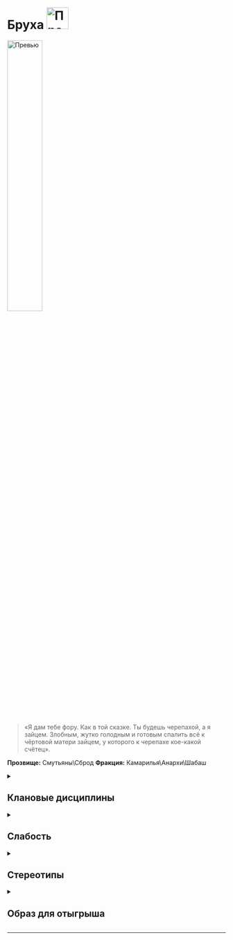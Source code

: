 
# Бруха <img src="https://cdn.discordapp.com/attachments/1374311310501875752/1429074620845396008/1024px-Brujah_symbol.png?ex=68fcb9f4&is=68fb6874&hm=671fe6aa3705a4037be8d2e460506dff0f0ee8a3e9326bd65feb05cbb5de2db3" width="50" alt="Превью">

<img src="https://media.discordapp.net/attachments/1374311310501875752/1428816471592669306/f1cbf28a253c49016d1bdaf3bec5fee8.jpg?ex=68f3e088&is=68f28f08&hm=2b383f97d127049e8a01993f81619944b0ee19fd24dc8f2d4ae83272f0c0f252&=&format=webp&width=354&height=629" width="40%" alt="Превью">

> «Я дам тебе фору. Как в той сказке. Ты будешь черепахой, а я зайцем. Злобным, жутко голодным и готовым спалить всё к чёртовой матери зайцем, у которого к черепахе 
кое-какой счётец».

**Прозвище:** Смутьяны\Сброд
**Фракция:** Камарилья\Анархи\Шабаш

<details>
  <summary> <h2> Клановые дисциплины </h2> </summary>


 <details> 
  <summary> <h3> Стремительность </h3>  </summary>

  > Наделяет Сородичей сверхъестественной скоростью.

**Использование:**
- Каждый пункт Стремительности увеличивает пул любых проверок ловкости на один d10.
- Как вариант, в начале хода персонаж может потратить пункты крови (вплоть до максимума, равного показателю Стремительности) в обмен на равное количество дополнительных действий в ход.
- Обратите внимание, что количество потраченных пунктов крови в данном случае не ограничивается пределом траты крови в ход.
- При этом каждое дополнительное действие означает, что пул проверок ловкости персонажа в этот ход получит на один дополнительный d10 меньше.

**Ограничения:**
- Все дополнительные действия должны быть физическими (т. е. Стремительность не позволяет персонажу, например, несколько раз за ход использовать Доминирование).
- Осуществить дополнительные действия персонаж сможет только после того, как все остальные участники сражения завершат свой ход.
- Очерёдность первого действия, как обычно, определяется проверкой инициативы.

**Особенности:**
- Если персонаж, не владеющий Стремительностью, совершает несколько действий за один ход, он будет вынужден разделить между ними заранее определённый пул d10 (см. стр. 265).
- Персонаж, обладающий Стремительностью, может совершать свои дополнительные действия (включая перемещение) без ограничений, присущих множественным действиям, используя отдельный, полный пул для каждого дополнительного действия.
- Тем не менее, дополнительные действия, полученные благодаря Стремительности, нельзя разделить на несколько множественных.

  </details>

   <details> 
  <summary> <h3> Мощь </h3> </summary>
     
 >  Наделяет Сородичей сверхъестественной силой. Она позволяет им совершать гигантские прыжки, поднимать огромные тяжести и сокрушать врагов ударами невероятной разрушительной силы.

**Использование:**
- Каждый пункт Мощи увеличивает пул любых проверок силы на один d10.
- При желании персонаж может потратить пункт крови, чтобы на один ход обменять любое количество пунктов Мощи на равное количество гарантированных успехов во всех проверках силы.
- В ближнем бою (т. е. в драке и фехтовании) успехи, полученные благодаря Мощи (как полученные в результате проверки силы, так и гарантированные), учитываются при подсчёте результатов проверок урона.


</details>



 <details> 
  <summary> <h3> Величие </h3>  </summary>

> Величие — это Дисциплина, которая позволяет манипулировать эмоциями. Обладающие ею вампиры способны вселять страстное рвение и бессознательный ужас как в смертных, так и в вампиров

   <details> 
  <summary> • Благоговение  </summary>

> Когда вампир активирует эту силу, окружающих внезапно охватывает желание сблизиться с ним и прислушаться к его точке зрения. Благоговение исключительно полезно в деле управления толпой: жертвы этой силы не просто прислушаются к высказанному вампиром мнению, но и с большой вероятностью примут его. Даже если в толпе найдутся упорствующие, они очень скоро обнаружат, что находятся в меньшинстве. Благоговение может превратить неуверенность и колебания толпы в поддержку ещё до того, как оппоненты успеют понять, что дело оборачивается не в их пользу.

Несмотря на интенсивность воздействия, те, кто испытывает благоговение, не теряют ни рассудка, ни чувства самосохранения. Если вампир покинет место действия или если оставаться рядом с ним станет слишком опасно, чары немедленно развеются. Впрочем, испытав благоговение, окружающие запомнят это ощущение — это облегчит задачу в следующий раз, когда вампиру придётся иметь дело с той же публикой.


**Использование:**  Персонаж тратит пункт крови и проходит проверку обаяния + исполнения (сложность 7). Количество жертв Благоговения зависит от количества полученных в результате проверки успехов (см. таблицу). Если жертв меньше, чем присутствующих, первыми поддаются те, чей показатель воли ниже. Сила действует до конца сцены или до тех пор, пока персонаж сам не захочет прекратить её действие.

```
Результат | Охват
1 успех | Одна жертва
2 успеха | Две жертвы
3 успеха | Шесть жертв
4 успеха | 20 жертв
5+ успехов | Вся публика — аудитория, толпа и т. д.
```

**Ограничение** Жертвы этой силы могут использовать пункты воли, чтобы сопротивляться воздействию Благоговения, но, пока вампир находится поблизости, им придётся тратить по одному пункту воли в каждой сцене. Как только жертва потратит столько же пунктов воли, сколько персонаж получил в результате проверки активации силы, она полностью избавляется от воздействия Благоговения и становится невосприимчивой к этой силе до окончания ночи.

**Проверка** обаяния + исполнения

**Сложность** 7

  </details>

  <details> 
  <summary> •• Устрашающий взор  </summary>

> Конечно, все Сородичи могут пугать окружающих, демонстрируя свою вампирскую природу: выпуская когти, скаля клыки, бросая зловещие взгляды и хищно шипя, но эта сила позволяет усилить эффект, вызвав у жертвы приступ безумного ужаса, обратив её в паническое бегство или ввергнув в ступор. Устрашающий взор никого не оставит равнодушным.

**Использование:** Правила: персонаж проходит проверку обаяния + запугивания (со сложностью, равной смекалке + смелости жертвы). В случае успеха запугивание срабатывает, а в случае неудачи жертве становится не по себе, но не настолько, чтобы это возымело какой‑нибудь особый эффект.
Если успехов будет больше двух, жертва бежит, охваченная ужасом; если бежать некуда, жертва начнёт ломиться в двери, царапать стены и рыть землю, лишь бы не встречаться взглядом с тем, кто её так напугал.
Кроме того, каждый успех до конца следующего хода снижает пул всех проверок жертвы на один d10.

**Подсказка** Обратите внимание, что вампир при желании может сделать проверку активации силы [продолжительным действием]() и каждый ход набирать всё новые и новые успехи, пока окончательно не подавит волю жертвы: как только пул её проверок уменьшится настолько, что она не сможет предпринять ни одного действия, она просто скорчится на земле, рыдая от ужаса, не в силах заставить себя пошевелить хоть пальцем. В случае неудачи в процессе этой продолжительной проверки персонаж теряет все накопленные успехи. При желании он может начать заново хоть на следующий ход, но до того момента жертва получит возможность действовать как обычно.
Провал означает, что жертва не впечатлена потугами вампира произвести устрашающее впечатление. Возможно, она даже решит, что тот попросту смешон. Как бы то ни было, эта жертва до конца истории становится невосприимчивой ко всем проявлениям Величия персонажа.

**Ограничение** Персонаж может использовать устрашающий взор один раз за ход, а целью этой силы одновременно может быть только одна жертва. 

**Проверка** обаяния + запугивания

**Сложность** смекалка + смелость жертвы

  </details>


  <details> 
  <summary> ••• Очарование  </summary>

> Эта сила превращает окружающих в верных слуг вампира, исполняющих каждое его желание, руководствуясь чувством истинной и крепкой привязанности. Поскольку на всё, что они делают, очарованные слуги идут совершенно сознательно, а их разум и волю ничто не подавляет, жертвы сохраняют свою индивидуальность, самостоятельность и мыслительные способности.

**Использование:** Персонаж тратит пункт крови и проходит проверку привлекательности + эмпатии (со сложностью, равной запасу пунктов воли жертвы); продолжительность очарования зависит от количества полученных успехов (см. таблицу). Обратите внимание, что жертва может тратить пункты воли, чтобы сопротивляться воздействию Очарования, как и в случае с другими силами Величия. При желании рассказчик может заменить трату пункта воли проверкой воли, чтобы вампир никогда не знал точно, насколько надёжна его власть над жертвой. Вампир может использовать эту силу против выбранной жертвы повторно, но только после того, как та окончательно освободится от предыдущего Очарования — в противном случае сила просто не сработает.

```
Результат | Длительность
Провал | Жертва невосприимчива к очарованию этого вампира до конца истории
Неудача | Жертва невосприимчива к очарованию этого вампира до конца ночи
1 успех | Один час
2 успеха | Один день
3 успеха | Одна неделя
4 успеха | Один месяц
5+ успехов | Один год
```

**Ограничение** И хотя со слугами, сохраняющими собственную личность и живость мысли, иметь дело куда приятнее, чем с безвольными болванами, созданными при помощи Доминирования, они не лишены своих недостатков. Во‑первых, вампир не контролирует их поведение и не может предсказать, как слуга отреагирует на тот или иной приказ. Во‑вторых, эта сила действует временно, и это может доставить массу проблем, если об этом заранее не позаботиться: к тому моменту, как очарование рассеивается, мудрый Сородич либо избавляется от исчерпавших свою полезность слуг, либо привязывает их к себе более крепко и надёжно — при помощи уз крови.

**Проверка** привлекательности + эмпатии

**Сложность** запас пунктов воли жертвы


  </details>

</details>

</details>

<details> 
  <summary> <h2> Слабость </h2> </summary>
  
Те же душевные порывы, что толкают Бруха на путь величия или порока, могут разжечь в них пламя неистовой ярости. Сложность проверок, связанных с попытками сдерживать или
контролировать приступы ярости, возрастает на два пункта (вплоть до максимума 10). Кроме того, Бруха не могут тратить пункты воли, чтобы предотвратить приступ ярости, но если
приступ уже начался, персонаж, как обычно, может потратить пункт воли, чтобы взять себя в руки на один ход.

</details>

<details> 
  <summary> <h2> Стереотипы </h2> </summary>

**Что клан думает о вампирских сообществах?**
  - о Комарилье: 
  - о Шабаше: 
  - об Анархах: 

**Что клан думает о других кланах и что другие кланы думают о них?**

  
  ```
                                                Что думает клан о других кланах                                            Что думают другие кланы об Вентру
---------------------------------------------------------------------------------------------------------------------------------------------------------------------------

                                                                                     Камарилья

---------------------------------------------------------------------------------------------------------------------------------------------------------------------------
Вентру                            
---------------------------------------------------------------------------------------------------------------------------------------------------------------------------
Гангрел                          
---------------------------------------------------------------------------------------------------------------------------------------------------------------------------     
Малкавиане                       
---------------------------------------------------------------------------------------------------------------------------------------------------------------------------
Носферату                        
---------------------------------------------------------------------------------------------------------------------------------------------------------------------------
Тореадор                         
---------------------------------------------------------------------------------------------------------------------------------------------------------------------------
Тремер                            
---------------------------------------------------------------------------------------------------------------------------------------------------------------------------

                                                                                            Шабаш

---------------------------------------------------------------------------------------------------------------------------------------------------------------------------

Лассомбра                      
---------------------------------------------------------------------------------------------------------------------------------------------------------------------------
Цимисхи                         
---------------------------------------------------------------------------------------------------------------------------------------------------------------------------

                                                                                          Независимые

---------------------------------------------------------------------------------------------------------------------------------------------------------------------------
Каитифы                         
---------------------------------------------------------------------------------------------------------------------------------------------------------------------------
Ассамиты                        
---------------------------------------------------------------------------------------------------------------------------------------------------------------------------
Джованни                        
---------------------------------------------------------------------------------------------------------------------------------------------------------------------------
Последователи Сета               
---------------------------------------------------------------------------------------------------------------------------------------------------------------------------
Равнос                          
---------------------------------------------------------------------------------------------------------------------------------------------------------------------------

```

</details>


<details> 
  <summary> <h2> Образ для отыгрыша </h2> </summary>

  <details> 
  <summary> Экспозиция  </summary>
    
История Бруха — это история безмятежного величия Сородичей, сгоревшего в пламени их собственных страстей. Этот клан когда‑то возглавил и привёл к процветанию древний Карфаген, но коварное предательство Вентру, тайных покровителей Рима, положило этому конец. С тех самых пор Бруха затаили обиду.
Нынешние Бруха — бунтари и провокаторы, вандалы и хулиганы, вестники перемен в обществе, охваченном проказой стагнации. Как и полагается бунтарям, Бруха выступают за свержение статус-кво, но при отсутствии конкуренции со стороны других кланов сами охотно выступают за сохранение стабильности. Стоит отметить, что Бруха на удивление неплохо удаётся сочетать эти две, казалось бы, взаимоисключающие крайности. Как правило, это выражается в том, что в клане всегда найдётся Сородич, готовый выступить против товарища, которому слишком уж полюбилась роль революционного диктатора.
Бруха куда больше, чем другие Сородичи, подвержены влиянию чисто человеческих страстей. Бруха обожают действовать и всегда готовы живо отреагировать и на зажигательную речь, и на несправедливость, и на призыв к оружию. Эта необузданная эмоциональность может показаться благом, но стоит помнить, что языком страстей и эмоций говорит Зверь.
Ни один разумный Принц не станет сбрасывать Бруха со счетов, и редкий бруха позволит кому‑нибудь безнаказанно собой манипулировать и помыкать. Верховным и единственным господином для любого бруха является только он сам, и всякому, кто задумает покорить его своей воле, придётся приложить немало усилий. Стоит отметить, что задача эта вдобавок будет не самой безопасной: бруха, почуяв неладное, скорее всего, сначала разорвёт обидчика на части, а только потом, если не забудет, начнёт задавать вопросы; и плевать, Примоген перед ним или простой смертный коп.
Некоторые историки из числа Сородичей полагают, что, протестуя против установленного предателями порядка, Бруха всего лишь возвращают им должок. Другие же считают, что клан уже давно подчинился этому самому порядку и с тех пор послушно выполняет функции ручной оппозиции. Большинству бруха, впрочем, нет ни малейшего дела до того, что думают другие, — главное, чтобы была хорошая драка и возможность в ней поучаствовать.

</details>

  <details> 
  <summary> Внешний вид  </summary>
    
Цветные волосы, бритые головы или наоборот патлы, шипы, заклёпки, кожа, цепи, латекс и футболки с дерзкими лозунгами. 
Вообщем такой кричаший вайб о том что мир вас не понимает, и вы демонстративно пытаетесь показать что шлете его нахуй 
Джонни Сильверхенда видели? Их типок

</details>

 <details> 
  <summary> Убежища </summary>

У бруха может быть с полдюжины различных убежищ, явочных и конспиративных квартир — в основном обшарпанных халуп, пустующих до тех пор, пока хозяину не понадобится сменить берлогу. Порой в этих убежищах живут смертные из числа верных последователей идеологии или культа личности приютившего их вампира. Для самого бруха так даже удобнее — в случае чего под рукой всегда есть перекус.

</details>

 <details> 
  <summary> Биографии </summary>

Будучи существами страстными, Бруха нередко даруют Становление под влиянием момента, так что потомки этих Сородичей обычно представляют собой весьма и весьма пёстрое сборище. Иногда бруха выбирают более осмысленно, даруя Становление тем, кто разделяет (или наоборот, не разделяет) взгляды своего будущего сира.
Бруха чаще всего (хотя отнюдь не всегда) выбирают потомков из числа мятежных духом и склонных к насилию людей. Натура Бруха чаще всего совпадает с маской, поскольку Бруха не считают нужным её скрывать. Первичными характеристиками бруха обычно являются физические, а вторичными с равной вероятностью могут быть как ментальные, так и социальные. Многие бруха делают упор на навыки и таланты, но большинство не забывает и о том, что отличает революционера от простого головореза, — о знаниях. Самыми распространёнными среди Бруха фактами биографии являются информаторы, союзники и стадо.

</details>


</details>

</details>

-------------------------------------------------------------------------------------------------------------------------------------------------------------------------------------------------

